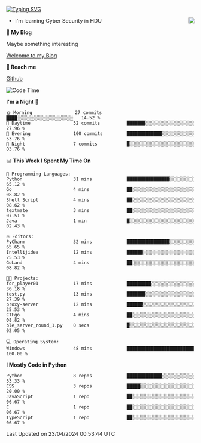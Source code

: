 [![Typing SVG](https://readme-typing-svg.herokuapp.com?font=Fira+Code&pause=1000&random=false&width=450&height=60&lines=Hello+%F0%9F%91%8B%F0%9F%8F%BB;I'm+JBNRZ)](https://git.io/typing-svg)

<a href="#">
  <img align="right" src="https://github-readme-stats.vercel.app/api?username=JBNRZ&show_icons=true&bg_color=15,f2f7fd,E0EAFC" />
</a>

- I'm learning Cyber Security in HDU

 **🌱 My Blog**

Maybe something interesting

[Welcome to my Blog](https://jbnrz.com.cn/)

 **💬 Reach me** 

[Github](https://github.com/JBNRZ)


<!--START_SECTION:waka-->
![Code Time](http://img.shields.io/badge/Code%20Time-423%20hrs%205%20mins-blue)

**I'm a Night 🦉** 

```text
🌞 Morning                27 commits          ████░░░░░░░░░░░░░░░░░░░░░   14.52 % 
🌆 Daytime                52 commits          ███████░░░░░░░░░░░░░░░░░░   27.96 % 
🌃 Evening                100 commits         █████████████░░░░░░░░░░░░   53.76 % 
🌙 Night                  7 commits           █░░░░░░░░░░░░░░░░░░░░░░░░   03.76 % 
```


📊 **This Week I Spent My Time On** 

```text
💬 Programming Languages: 
Python                   31 mins             ████████████████░░░░░░░░░   65.12 % 
Go                       4 mins              ██░░░░░░░░░░░░░░░░░░░░░░░   08.82 % 
Shell Script             4 mins              ██░░░░░░░░░░░░░░░░░░░░░░░   08.62 % 
textmate                 3 mins              ██░░░░░░░░░░░░░░░░░░░░░░░   07.51 % 
Java                     1 min               █░░░░░░░░░░░░░░░░░░░░░░░░   02.43 % 

🔥 Editors: 
PyCharm                  32 mins             ████████████████░░░░░░░░░   65.65 % 
Intellijidea             12 mins             ██████░░░░░░░░░░░░░░░░░░░   25.53 % 
GoLand                   4 mins              ██░░░░░░░░░░░░░░░░░░░░░░░   08.82 % 

🐱‍💻 Projects: 
for_player01             17 mins             █████████░░░░░░░░░░░░░░░░   36.18 % 
test.py                  13 mins             ███████░░░░░░░░░░░░░░░░░░   27.39 % 
proxy-server             12 mins             ██████░░░░░░░░░░░░░░░░░░░   25.53 % 
CTFgo                    4 mins              ██░░░░░░░░░░░░░░░░░░░░░░░   08.82 % 
ble_server_round_1.py    0 secs              █░░░░░░░░░░░░░░░░░░░░░░░░   02.05 % 

💻 Operating System: 
Windows                  48 mins             █████████████████████████   100.00 % 
```

**I Mostly Code in Python** 

```text
Python                   8 repos             █████████████░░░░░░░░░░░░   53.33 % 
CSS                      3 repos             █████░░░░░░░░░░░░░░░░░░░░   20.00 % 
JavaScript               1 repo              ██░░░░░░░░░░░░░░░░░░░░░░░   06.67 % 
C                        1 repo              ██░░░░░░░░░░░░░░░░░░░░░░░   06.67 % 
TypeScript               1 repo              ██░░░░░░░░░░░░░░░░░░░░░░░   06.67 % 
```




 Last Updated on 23/04/2024 00:53:44 UTC
<!--END_SECTION:waka-->
